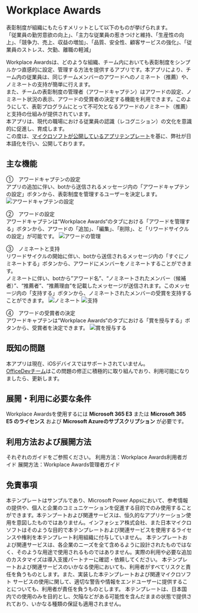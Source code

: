 # Workplace Awards
表彰制度が組織にもたらすメリットとして以下のものが挙げられます。<br>
「従業員の勤労意欲の向上」、「主力な従業員の惹きつけと維持、「生産性の向上」、「競争力、売上、収益の増加」、「品質、安全性、顧客サービスの強化」、「従業員のストレス、欠勤、離職の軽減」<br>

Workplace Awardsは、どのような組織、チーム内においても表彰制度をシンプルかつ直感的に設定、管理する方法を提供するアプリです。本アプリにより、チーム内の従業員は、同じチームメンバーのアワードへのノミネート（推薦）や、ノミネートの支持が簡単に行えます。<br>また、チームの表彰制度の管理者（アワードキャプテン）はアワードの設定、ノミネート状況の表示、アワードの受賞者の決定する機能を利用できます。このようにして、表彰プログラムにとって不可欠となるアワードのノミネート（推薦）と支持の仕組みが提供されています。<br>
本アプリは、現代の職場における従業員の認識（レコグニション）の文化を意識的に促進し、育成します。<br>
この度は、[マイクロソフトが公開しているアプリテンプレート](https://github.com/OfficeDev/microsoft-teams-apps-workplaceawards/tree/master/)を基に、弊社が日本語化を行い、公開しております。

## 主な機能
①　アワードキャプテンの設定<br>
アプリの追加に伴い、botから送信されるメッセージ内の「アワードキャプテンの設定」ボタンから、表彰制度を管理するユーザーを決定します。
![アワードキャプテンの設定](https://infoshare.co.jp/wp-content/uploads/2020/09/WPA_captain.png)

②　アワードの設定<br>
アワードキャプテンは“Workplace Awards“のタブにおける「アワードを管理する」ボタンから、アワードの「追加」、「編集」、「削除」、と「リワードサイクルの設定」が可能です。
![アワードの管理](https://infoshare.co.jp/wp-content/uploads/2020/09/WPA_Mng.png)

③　ノミネートと支持<br>
リワードサイクルの開始に伴い、botから送信されるメッセージ内の「すぐにノミネートする」ボタンから、アワードにメンバーをノミネートすることができます。<br>
ノミネートに伴い、botから”アワード名”、“ノミネートされたメンバー（候補者）”、“推薦者”、“推薦理由”を記載したメッセージが送信されます。このメッセージ内の「支持する」ボタンから、ノミネートされたメンバーの受賞を支持することができます。
![ノミネート](https://infoshare.co.jp/wp-content/uploads/2020/09/WPA_Nomination.png)
![支持](https://infoshare.co.jp/wp-content/uploads/2020/09/WPA_Endorse.png)

④　アワードの受賞者の決定<br>
アワードキャプテンは“Workplace Awards“のタブにおける「賞を授与する」ボタンから、受賞者を決定できます。
![賞を授与する](https://infoshare.co.jp/wp-content/uploads/2020/09/WPA_Awards.png)

## 既知の問題
本アプリは現在、iOSデバイスではサポートされていません。<br>
[OfficeDevチーム](https://docs.microsoft.com/en-us/samples/officedev/microsoft-teams-apps-workplaceawards/microsoft-teams-apps-workplaceawards/#known-issue)はこの問題の修正に積極的に取り組んでおり、利用可能になりましたら、更新します。

## 展開・利用に必要な条件
Workplace Awardsを使用するには
**Microsoft 365 E3** または **Microsoft 365 E5 のライセンス**
および
**Microsoft Azureのサブスクリプション**
が必要です。

## 利用方法および展開方法
それぞれのガイドをご参照ください。
利用方法：Workplace Awards利用者ガイド
展開方法：Workplace Awards管理者ガイド

## 免責事項
本テンプレートはサンプルであり、Microsoft Power Appsにおいて、参考情報の提供や、個人と企業のコミュニケーションを促進する目的でのみ使用することができます。本テンプートおよび関連サービスは、恒久的なアプリケーション使用を意図したものではありません。インフォシェア株式会社、また日本マイクロソフトはそのような目的で本テンプレートおよび関連サービスを使用するライセンスや権利を本テンプレート利用組織に付与していません。 本テンプレートおよび関連サービスは、各企業のニーズを全て含めるように設計されたものではなく、そのような用途で使用されるものではありません。実際の利用や必要な追加のカスタマイズは導入支援パートナーに確認・依頼してください。 本テンプレートおよび関連サービスのいかなる使用においても、利用者がすべてリスクと責任を負うものとします。また、実装した本テンプレートおよび関連マイクロソフト サービスの使用に関して、適切な警告や情報をエンドユーザーに提供することについても、利用者が責任を負うものとします。 本テンプレートは、日本国内での使用のみを目的とし、欠陥などがある可能性を含んだままの状態で提供されており、いかなる種類の保証も適用されません。
